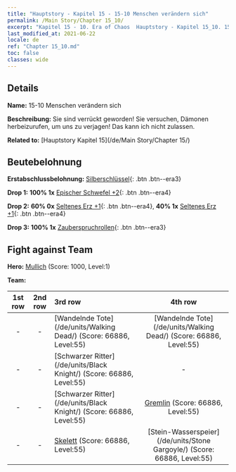 ```yaml
---
title: "Hauptstory - Kapitel 15 - 15-10 Menschen verändern sich"
permalink: /Main Story/Chapter 15_10/
excerpt: "Kapitel 15 - 10. Era of Chaos  Hauptstory - Kapitel 15_10. 15-10 Menschen verändern sich"
last_modified_at: 2021-06-22
locale: de
ref: "Chapter 15_10.md"
toc: false
classes: wide
---
```


## Details

 **Name:** 15-10 Menschen verändern sich

 **Beschreibung:** Sie sind verrückt geworden! Sie versuchen, Dämonen herbeizurufen, um uns zu verjagen! Das kann ich nicht zulassen.

 **Related to:** [Hauptstory Kapitel 15](/de/Main Story/Chapter 15/)

## Beutebelohnung

 **Erstabschlussbelohnung:** [Silberschlüssel](/ItemsDE/con_693/){: .btn .btn--era3}

 **Drop 1:** **100% 1x** [Epischer Schwefel +2](/ItemsDE/mat_50/){: .btn .btn--era4}

 **Drop 2:** **60% 0x** [Seltenes Erz +1](/ItemsDE/mat_40/){: .btn .btn--era4}, **40% 1x** [Seltenes Erz +1](/ItemsDE/mat_40/){: .btn .btn--era4}

 **Drop 3:** **100% 1x** [Zauberspruchrollen](/ItemsDE/con_694/){: .btn .btn--era3}


## Fight against Team
 **Hero:** [Mullich](/de/heroes/Mullich/) (Score: 1000, Level:1)

 **Team:**


  | 1st row | 2nd row | 3rd row | 4th row |
  |:----:|:----:|:----|:----:|
  | - | - | [Wandelnde Tote](/de/units/Walking Dead/) (Score: 66886, Level:55)  | [Wandelnde Tote](/de/units/Walking Dead/) (Score: 66886, Level:55)  |
  | - | - | [Schwarzer Ritter](/de/units/Black Knight/) (Score: 66886, Level:55)  | - |
  | - | - | [Schwarzer Ritter](/de/units/Black Knight/) (Score: 66886, Level:55)  | [Gremlin](/de/units/Gremlin/) (Score: 66886, Level:55)  |
  | - | - | [Skelett](/de/units/Skeleton/) (Score: 66886, Level:55)  | [Stein-Wasserspeier](/de/units/Stone Gargoyle/) (Score: 66886, Level:55)  |


